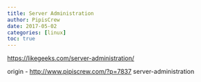 ```yaml
---
title: Server Administration
author: PipisCrew
date: 2017-05-02
categories: [linux]
toc: true
---
```


https://likegeeks.com/server-administration/

origin - http://www.pipiscrew.com/?p=7837 server-administration